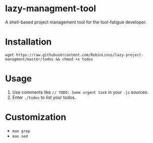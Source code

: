 # lazy-managment-tool
A shell-based project management tool for the tool-fatigue developer.

# Installation 
`wget https://raw.githubusercontent.com/RobinLinus/lazy-project-managment/master/todos && chmod +x todos`

# Usage 
1. Use comments like `// TODO: Some urgent task` in your `.js` sources.
2. Enter `./todos` to list your todos.

# Customization
- `man grep`
- `man sed`
